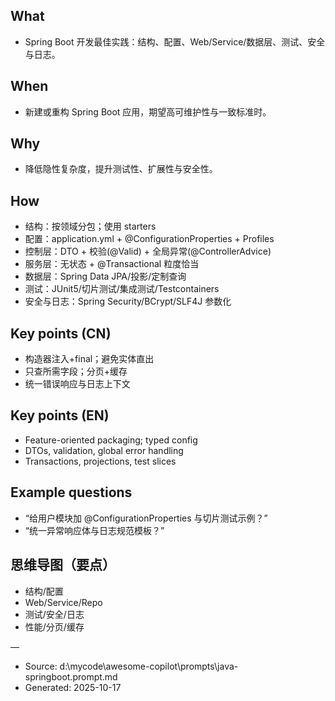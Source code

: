 ## What
- Spring Boot 开发最佳实践：结构、配置、Web/Service/数据层、测试、安全与日志。

## When
- 新建或重构 Spring Boot 应用，期望高可维护性与一致标准时。

## Why
- 降低隐性复杂度，提升测试性、扩展性与安全性。

## How
- 结构：按领域分包；使用 starters
- 配置：application.yml + @ConfigurationProperties + Profiles
- 控制层：DTO + 校验(@Valid) + 全局异常(@ControllerAdvice)
- 服务层：无状态 + @Transactional 粒度恰当
- 数据层：Spring Data JPA/投影/定制查询
- 测试：JUnit5/切片测试/集成测试/Testcontainers
- 安全与日志：Spring Security/BCrypt/SLF4J 参数化

## Key points (CN)
- 构造器注入+final；避免实体直出
- 只查所需字段；分页+缓存
- 统一错误响应与日志上下文

## Key points (EN)
- Feature-oriented packaging; typed config
- DTOs, validation, global error handling
- Transactions, projections, test slices

## Example questions
- “给用户模块加 @ConfigurationProperties 与切片测试示例？”
- “统一异常响应体与日志规范模板？”

## 思维导图（要点）
- 结构/配置
- Web/Service/Repo
- 测试/安全/日志
- 性能/分页/缓存

—
- Source: d:\mycode\awesome-copilot\prompts\java-springboot.prompt.md
- Generated: 2025-10-17
